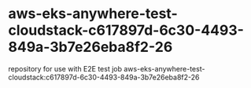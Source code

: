 # aws-eks-anywhere-test-cloudstack-c617897d-6c30-4493-849a-3b7e26eba8f2-26
repository for use with E2E test job aws-eks-anywhere-test-cloudstack:c617897d-6c30-4493-849a-3b7e26eba8f2-26
